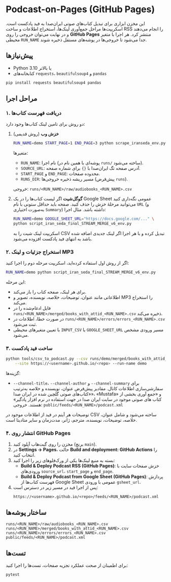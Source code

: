 # Podcast-on-Pages (GitHub Pages)

این مخزن ابزاری برای تبدیل کتاب‌های صوتی ایران‌صدا به فید پادکست است.
اسکریپت‌ها مراحل جمع‌آوری لینک‌ها، استخراج اطلاعات و ساخت RSS را انجام می‌دهند و در نهایت می‌توان خروجی را روی **GitHub Pages** منتشر کرد.
هر اجرا با متغیر محیطی `RUN_NAME` جدا می‌شود تا خروجی‌ها در پوشه‌های مستقل ذخیره شوند.

## پیش‌نیازها
- Python 3.10 یا بالاتر
- کتابخانه‌های `requests`، `beautifulsoup4` و `pandas`

```bash
pip install requests beautifulsoup4 pandas
```

## مراحل اجرا

### ۱. دریافت فهرست کتاب‌ها
دو روش برای تامین لینک کتاب‌ها وجود دارد:

1. **خزش وب** (روش قدیمی)
   ```bash
   RUN_NAME=demo START_PAGE=1 END_PAGE=3 python scrape_iranseda_env.py
   ```
   متغیرها:
   - `RUN_NAME`: نام اجرا (پوشه‌ای با همین نام در `runs/` ساخته می‌شود).
   - `SOURCE_URL`: آدرس صفحه تگ ایران‌صدا با `{}` برای شماره صفحه.
   - `START_PAGE` و `END_PAGE`: محدوده صفحات.
   - `RUNS_DIR`: مسیر ریشه ذخیره خروجی‌ها (پیش‌فرض `runs`).

   خروجی: `runs/<RUN_NAME>/raw/audiobooks_<RUN_NAME>.csv`

2. **گوگل‌شیت**
   اگر لیست کتاب‌ها را در یک Google Sheet عمومی نگه‌داری کنید می‌توانید مرحلهٔ خزش را حذف کنید. صفحه باید حداقل ستونی با نام `URL` (و به‌صورت اختیاری `Summary`) داشته باشد. مثال اجرا:
   ```bash
   RUN_NAME=demo GOOGLE_SHEET_URL="https://docs.google.com/..." \
   python script_iran_seda_final_STREAM_MERGE_v6_env.py
   ```
   اسکریپت لینک شیت را به CSV تبدیل کرده و با هر اجرا اگر لینک جدیدی اضافه شده باشد به انتهای فید پادکست افزوده می‌شود.

### ۲. استخراج جزئیات و لینک MP3
اگر از روش اول استفاده کرده‌اید، اسکریپت مرحله دوم را اجرا کنید:
```bash
RUN_NAME=demo python script_iran_seda_final_STREAM_MERGE_v6_env.py
```
این مرحله:
- برای هر لینک، صفحه کتاب را باز می‌کند.
- اطلاعاتی مانند عنوان، توضیحات، خلاصه، نویسنده، تصویر و MP3 را استخراج می‌کند.
- فایل ادغام‌شده را در `runs/<RUN_NAME>/merged/books_with_attid_<RUN_NAME>.csv` ذخیره می‌کند.
- در صورت خطا، اطلاعات در `runs/<RUN_NAME>/errors/errors_<RUN_NAME>.csv` ثبت می‌شود.
- با تعیین متغیرهای محیطی `INPUT_CSV` یا `GOOGLE_SHEET_URL` مسیر ورودی مشخص می‌شود.

### ۳. ساخت فید پادکست
```bash
python tools/csv_to_podcast.py --csv runs/demo/merged/books_with_attid_demo.csv \
    --site https://<username>.github.io/<repo> --run-name demo
```
گزینه‌ها:
- `--channel-title`، `--channel-author` و `--channel-summary` برای سفارشی‌سازی اطلاعات کانال.
  مقادیر پیش‌فرض عنوان، نویسنده و خلاصه به‌ترتیب «کتاب‌های صوتی گلچین شده در ایران صدا»، «Mustafa» و «جمع آوری بخشی از کتاب های صوتی موجود در سایت ایران صدا  در جهت استفاده در نرم افزار پادگیر» هستند.
خروجی: `public/feeds/<RUN_NAME>/podcast.xml`

توضیحات هر آیتم در فید از اطلاعات موجود در CSV ساخته می‌شود و شامل عنوان، خلاصه، توضیحات، نویسنده، مترجم، ژانر، مدت‌زمان و سایر متادیتا است.

### ۴. انتشار روی GitHub Pages
1. مخزن را روی گیت‌هاب آپلود کنید (برنچ `main`).
2. در **Settings → Pages**، حالت **Build and deployment: GitHub Actions** را انتخاب کنید.
3. بسته به منبع لینک‌ها یکی از ورک‌فلوهای زیر را اجرا کنید:
   - **Build & Deploy Podcast RSS (GitHub Pages)**: خزش صفحات سایت با ورودی‌های `source_url`، `start_page` و `end_page`.
   - **Build & Deploy Podcast from Google Sheet (GitHub Pages)**: پردازش فهرست کتاب‌ها از Google Sheet عمومی با ورودی `gsheet_url`.
4. پس از اجرا فید در مسیر زیر در دسترس است:
   ```
   https://<username>.github.io/<repo>/feeds/<RUN_NAME>/podcast.xml
   ```

## ساختار پوشه‌ها
```
runs/<RUN_NAME>/raw/audiobooks_<RUN_NAME>.csv
runs/<RUN_NAME>/merged/books_with_attid_<RUN_NAME>.csv
runs/<RUN_NAME>/errors/errors_<RUN_NAME>.csv
public/feeds/<RUN_NAME>/podcast.xml
```

## تست‌ها
برای اطمینان از صحت عملکرد تجزیه صفحات، تست‌ها را اجرا کنید:
```bash
pytest
```
